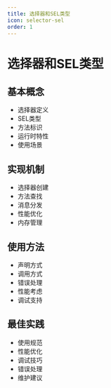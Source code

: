 ```yaml
---
title: 选择器和SEL类型
icon: selector-sel
order: 1
---
```


# 选择器和SEL类型

## 基本概念
- 选择器定义
- SEL类型
- 方法标识
- 运行时特性
- 使用场景

## 实现机制
- 选择器创建
- 方法查找
- 消息分发
- 性能优化
- 内存管理

## 使用方法
- 声明方式
- 调用方式
- 错误处理
- 性能考虑
- 调试支持

## 最佳实践
- 使用规范
- 性能优化
- 调试技巧
- 错误处理
- 维护建议
